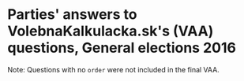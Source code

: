 # Parties' answers to VolebnaKalkulacka.sk's (VAA) questions, General elections 2016

Note: Questions with no `order` were not included in the final VAA.
